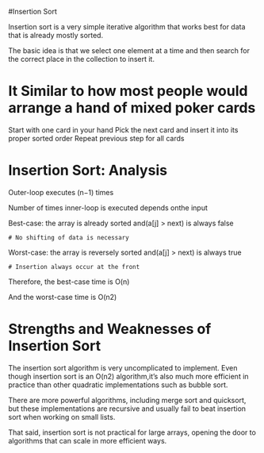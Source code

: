 #Insertion Sort

Insertion sort is a very simple iterative algorithm that works best for data that is already mostly sorted.

The basic idea is that we select one element at a time and then search for the correct place in the collection to insert it.


# It Similar to how most people would arrange a hand of mixed poker cards

 Start with one card in your hand
 Pick the next card and insert it into its proper sorted order
 Repeat previous step for all cards


# Insertion Sort: Analysis

Outer-loop executes (n−1) times

Number of times inner-loop is executed depends onthe input

Best-case: the array is already sorted and(a[j] > next) is always false

    # No shifting of data is necessary

Worst-case: the array is reversely sorted and(a[j] > next) is always true

    # Insertion always occur at the front

Therefore, the best-case time is O(n)

And the worst-case time is O(n2)


# Strengths and Weaknesses of Insertion Sort

The insertion sort algorithm is very uncomplicated to implement. Even though insertion sort is an O(n2)
algorithm,it’s also much more efficient in practice than other quadratic implementations such as bubble sort.

There are more powerful algorithms, including merge sort and quicksort, but these implementations 
are recursive and usually fail to beat insertion sort when working on small lists.

That said, insertion sort is not practical for large arrays, opening the door to algorithms that
can scale in more efficient ways.
